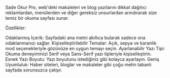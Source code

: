 Sade Okur Pro, web'deki makaleleri ve blog yazılarını dikkat dağıtıcı reklamlardan, menülerden ve diğer gereksiz unsurlardan arındırarak size temiz bir okuma sayfası sunar.

Özellikler:

Odaklanmış İçerik: Sayfadaki ana metni akıllıca bularak sadece ona odaklanmanızı sağlar.
Kişiselleştirilebilir Temalar: Açık, sepya ve karanlık mod seçenekleriyle gözünüze en uygun temayı seçin.
Ayarlanabilir Yazı Tipi: Okuma deneyiminizi Serif veya Sans-Serif yazı tipleriyle kişiselleştirin.
Esnek Yazı Boyutu: Yazı boyutunu istediğiniz gibi kolayca ayarlayın.
Geniş Uyumluluk: Haber siteleri, bloglar ve makaleler gibi çoğu metin tabanlı sayfada sorunsuzca çalışır.
